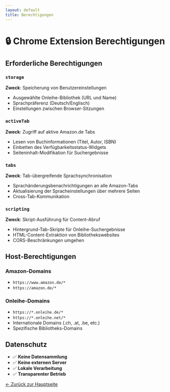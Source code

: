 ```yaml
---
layout: default
title: Berechtigungen
---
```


# 🔒 Chrome Extension Berechtigungen

## Erforderliche Berechtigungen

### `storage`
**Zweck**: Speicherung von Benutzereinstellungen
- Ausgewählte Onleihe-Bibliothek (URL und Name)
- Sprachpräferenz (Deutsch/Englisch)
- Einstellungen zwischen Browser-Sitzungen

### `activeTab`
**Zweck**: Zugriff auf aktive Amazon.de Tabs
- Lesen von Buchinformationen (Titel, Autor, ISBN)
- Einbetten des Verfügbarkeitsstatus-Widgets
- Seiteninhalt-Modifikation für Suchergebnisse

### `tabs`
**Zweck**: Tab-übergreifende Sprachsynchronisation
- Sprachänderungsbenachrichtigungen an alle Amazon-Tabs
- Aktualisierung der Spracheinstellungen über mehrere Seiten
- Cross-Tab-Kommunikation

### `scripting`
**Zweck**: Skript-Ausführung für Content-Abruf
- Hintergrund-Tab-Skripte für Onleihe-Suchergebnisse
- HTML-Content-Extraktion von Bibliothekswebsites
- CORS-Beschränkungen umgehen

## Host-Berechtigungen

### Amazon-Domains
- `https://www.amazon.de/*`
- `https://amazon.de/*`

### Onleihe-Domains
- `https://*.onleihe.de/*`
- `https://*.onleihe.net/*`
- Internationale Domains (.ch, .at, .be, etc.)
- Spezifische Bibliotheks-Domains

## Datenschutz

- ✅ **Keine Datensammlung**
- ✅ **Keine externen Server**
- ✅ **Lokale Verarbeitung**
- ✅ **Transparenter Betrieb**

[← Zurück zur Hauptseite](index.html)

